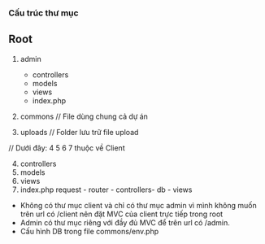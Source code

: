 ### Cấu trúc thư mục

## Root
1. admin
    
    - controllers
    - models
    - views
    - index.php

2. commons // File dùng chung cả dự án
3. uploads // Folder lưu trữ file upload

// Dưới đây: 4 5 6 7 thuộc về Client

4. controllers
5. models
6. views
7. index.php
request - router - controllers- db
                        - views

- Không có thư mục client và chỉ có thư mục admin vì mình không muốn trên url có /client nên đặt MVC của client trực tiếp trong root
- Admin có thư mục riêng với đầy đủ MVC để trên url có /admin.
- Cấu hình DB trong file commons/env.php
